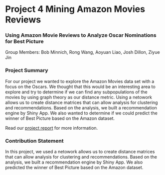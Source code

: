 # Project 4 Mining Amazon Movies Reviews
### Using Amazon Movie Reviews to Analyze Oscar Nominations for Best Picture

Group Members: Bob Minnich, Rong Wang, Aoyuan Liao, Josh Dillon, Ziyue Jin

### Project Summary
For our project we wanted to explore the Amazon Movies data set with a focus on the Oscars. We thought that this would be an interesting area to explore and try to determine if we can find any subpopulations of the movies by using graph theory as our distance metric. Using a netowork allows us to create distance matrices that can allow analysis for clustering and recommendations. Based on the analysis, we built a recommendation engine by Shiny App. We also wanted to determine if we could predict the winner of Best Picture based on the Amazon dataset.

Read our [project report](http://minnich49.github.io/Project_4_Host/) for more information.

### Contribution Statement
In this project, we used a netowork allows us to create distance matrices that can allow analysis for clustering and recommendations. Based on the analysis, we built a recommendation engine by Shiny App. We also predicted the winner of Best Picture based on the Amazon dataset.

